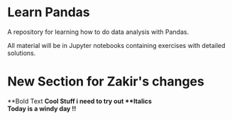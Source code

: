 # Learn Pandas
A repository for learning how to do data analysis with Pandas. 

All material will be in Jupyter notebooks containing exercises with detailed solutions.
# New Section for Zakir's changes 
**Bold Text
<B> Cool Stuff i need to try out <B>
**Italics 
<br>
Today is a windy day !!
<br>
